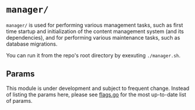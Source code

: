 # `manager/`

`manager/` is used for performing
various management tasks, such as first time startup and initialization of the content management system 
(and its dependencies), and for performing various maintenance tasks, such as database migrations.


You can run it from the repo's root directory by exexuting `./manager.sh`.

## Params
This module is under development and subject to frequent change. Instead of listing the params here, please see [flags.go](flags.go) for the most up-to-date list of params.
